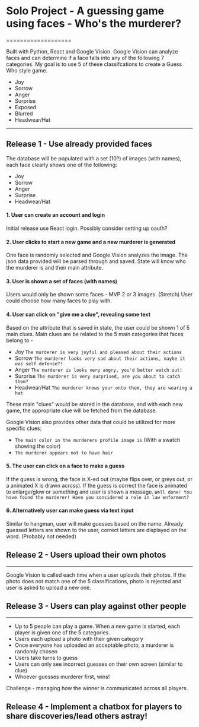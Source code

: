 # Solo Project - A guessing game using faces - Who's the murderer? 

===================

Built with Python, React and Google Vision. Google Vision can analyze faces and can determine if a face falls into any of the following 7 categories. My goal is to use 5 of these classifcations to create a Guess Who style game. 
 - Joy
 - Sorrow
 - Anger
 - Surprise
 - Exposed
 - Blurred
 - Headwear/Hat
-------------------
## Release 1 - Use already provided faces 
The database will be populated with a set (10?) of images (with names), each face clearly shows one of the following:
 - Joy
 - Sorrow
 - Anger
 - Surprise
 - Headwear/Hat

#### 1. User can create an account and login
Initial release use React login. Possibly consider setting up oauth?
#### 2. User clicks to start a new game and a new murderer is generated
One face is randomly selected and Google Vision analyzes the image. The json data provided will be parsed through and saved. State will know who the murderer is and their main attribute. 
#### 3. User is shown a set of faces (with names)
Users would only be shown some faces - MVP 2 or 3 images. (Stretch) User could choose how many faces to play with.  
#### 4. User can click on "give me a clue", revealing some text
Based on the attribute that is saved in state, the user could be shown 1 of 5 main clues. Main clues are be related to the 5 main categories that faces belong to - 
 - Joy `The murderer is very joyful and pleased about their actions`
 - Sorrow `The murderer looks very sad about their actions, maybe it was self defense?!`
 - Anger  `The murderer is looks very angry, you'd better watch out!`
 - Surprise `The murderer is very surprised, are you about to catch them?`
 - Headwear/Hat  `The murderer knows your onto them, they are wearing a hat`

These main "clues" would be stored in the database, and with each new game, the appropriate clue will be fetched from the database.

Google Vision also provides other data that could be utilized for more specific clues:
 - `The main color in the murderers profile image is` (With a swatch showing the color)
 - `The murderer appears not to have hair`

#### 5. The user can click on a face to make a guess
If the guess is wrong, the face is X-ed out (maybe flips over, or greys out, or a animated X is drawn across). If the guess is correct the face is animated to enlarge/glow or something and user is shown a message. `Well done! You have found the murderer! Have you considered a role in law enforment?`

#### 6. Alternatively user can make guess via text input
Similar to hangman, user will make guesses based on the name. Already guessed letters are shown to the user, correct letters are displayed on the word. (Probably not needed)

## Release 2 - Users upload their own photos
-------------
Google Vision is called each time when a user uploads their photos.  If the photo does not match one of the 5 classifications, photo is rejected and user is asked to upload a new one.

## Release 3 - Users can play against other people
-------------
 - Up to 5 people can play a game. When a new game is started, each player is given one of the 5 categories.
 - Users each upload a photo with their given category
 - Once everyone has uploaded an acceptable photo, a murderer is randomly chosen
 - Users take turns to guess
 - Users can only see incorrect guesses on their own screen (similar to clue)
 - Whoever guesses murderer first, wins!
 
 Challenge - managing how the winner is communicated across all players.

## Release 4 - Implement a chatbox for players to share discoveries/lead others astray!




